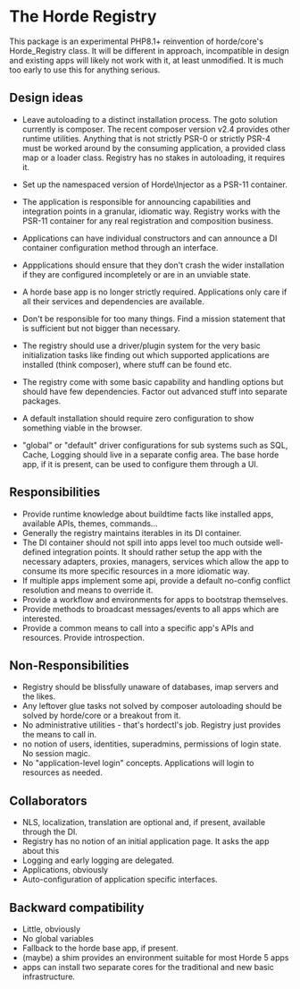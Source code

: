 # The Horde Registry

This package is an experimental PHP8.1+ reinvention of horde/core's Horde_Registry class. It will be different in approach, incompatible in design and existing apps will likely not work with it, at least unmodified. It is much too early to use this for anything serious.

## Design ideas

- Leave autoloading to a distinct installation process. The goto solution currently is composer. The recent composer version v2.4 provides other runtime utilities. Anything that is not strictly PSR-0 or strictly PSR-4 must be worked around by the consuming application, a provided class map or a loader class. Registry has no stakes in autoloading, it requires it.

- Set up the namespaced version of Horde\Injector as a PSR-11 container.
- The application is responsible for announcing capabilities and integration points in a granular, idiomatic way. Registry works with the PSR-11 container for any real registration and composition business.
- Applications can have individual constructors and can announce a DI container configuration method through an interface.
- Appplications should ensure that they don't crash the wider installation if they are configured incompletely or are in an unviable state.
- A horde base app is no longer strictly required. Applications only care if all their services and dependencies are available.
- Don't be responsible for too many things. Find a mission statement that is sufficient but not bigger than necessary.
- The registry should use a driver/plugin system for the very basic initialization tasks like finding out which supported applications are installed (think composer), where stuff can be found etc.
- The registry come with some basic capability and handling options but should have few dependencies. Factor out advanced stuff into separate packages.
- A default installation should require zero configuration to show something viable in the browser.
- "global" or "default" driver configurations for sub systems such as SQL, Cache, Logging should live in a separate config area. The base horde app, if it is present, can be used to configure them through a UI. 

## Responsibilities
- Provide runtime knowledge about buildtime facts like installed apps, available APIs, themes, commands...
- Generally the registry maintains iterables in its DI container.
- The DI container should not spill into apps level too much outside well-defined integration points. It should rather setup the app with the necessary adapters, proxies, managers, services which allow the app to consume its more specific resources in a more idiomatic way.
- If multiple apps implement some api, provide a default no-config conflict resolution and means to override it.
- Provide a workflow and environments for apps to bootstrap themselves.
- Provide methods to broadcast messages/events to all apps which are interested.
- Provide a common means to call into a specific app's APIs and resources. Provide introspection.

## Non-Responsibilities
- Registry should be blissfully unaware of databases, imap servers and the likes.
- Any leftover glue tasks not solved by composer autoloading should be solved by horde/core or a breakout from it.
- No administrative utilities - that's hordectl's job. Registry just provides the means to call in.
- no notion of users, identities, superadmins, permissions of login state. No session magic.
- No "application-level login" concepts. Applications will login to resources as needed.

## Collaborators
- NLS, localization, translation are optional and, if present, available through the DI.
- Registry has no notion of an initial application page. It asks the app about this
- Logging and early logging are delegated.
- Applications, obviously
- Auto-configuration of application specific interfaces. 

## Backward compatibility
- Little, obviously
- No global variables
- Fallback to the horde base app, if present.
- (maybe) a shim provides an environment suitable for most Horde 5 apps
- apps can install two separate cores for the traditional and new basic infrastructure.

